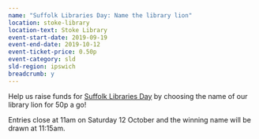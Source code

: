 ```yaml
---
name: "Suffolk Libraries Day: Name the library lion"
location: stoke-library
location-text: Stoke Library
event-start-date: 2019-09-19
event-end-date: 2019-10-12
event-ticket-price: 0.50p
event-category: sld
sld-region: ipswich
breadcrumb: y
---
```


Help us raise funds for [Suffolk Libraries Day](/suffolk-libraries-day/) by choosing the name of our library lion for 50p a go!

Entries close at 11am on Saturday 12 October and the winning name will be drawn at 11:15am.
